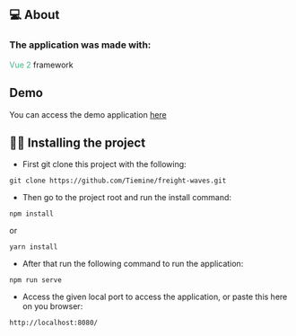 ## 💻 About
### The application was made with:
<span style="color: #42b883">Vue 2</span> framework</br>

## Demo
You can access the demo application [here](https://main.d1am6qk7ih7ca0.amplifyapp.com/)

## 👩‍💻 Installing the project

- First git clone this project with the following:

```
git clone https://github.com/Tiemine/freight-waves.git
```

- Then go to the project root and run the install command:

```
npm install
```

or

```
yarn install
```

- After that run the following command to run the application:
```
npm run serve
```

- Access the given local port to access the application, or paste this here on you browser:

```
http://localhost:8080/
```